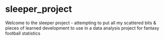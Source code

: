 # sleeper_project

Welcome to the sleeper project - attempting to put all my scattered bits & pieces of learned development to use in a data analysis project for fantasy football statistics
